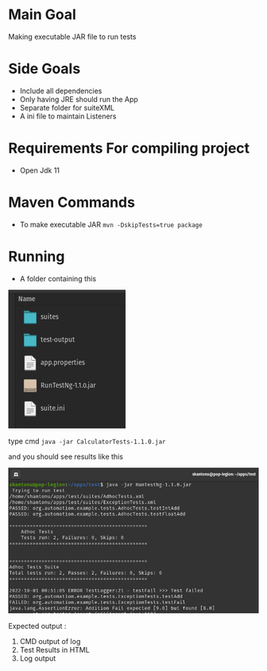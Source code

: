 # Main Goal
Making executable JAR file to run tests

# Side Goals 
- Include all dependencies 
- Only having JRE should run the App
- Separate folder for suiteXML
- A ini file to maintain Listeners 


# Requirements For compiling project
- Open Jdk 11 

# Maven Commands 
- To make executable JAR ```mvn -DskipTests=true package```

# Running 
- A folder containing this 

![test_folder.png](./doc/test_folder.png)

type cmd ```java -jar CalculatorTests-1.1.0.jar``` 

and you should see results like this 

![RunningFromJar.png](./doc/RunningFromJar.png)

Expected output : 
1. CMD output of log
2. Test Results in HTML
3. Log output 
